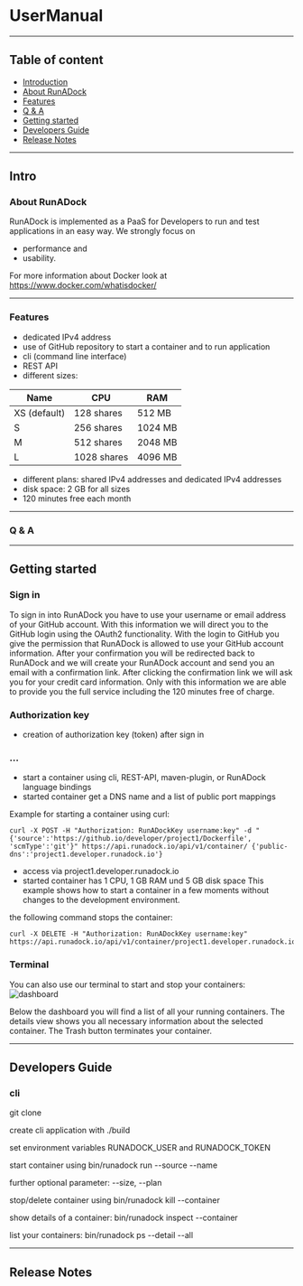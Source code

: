 # UserManual
---
## Table of content

* [Introduction](#intro)
* [About RunADock](#about-runadock)
* [Features](#features)
* [Q & A](#q-amp-a)
* [Getting started](#getting-started)
* [Developers Guide](#developers-guide)
* [Release Notes](#release-notes)

---
## Intro
### About RunADock
RunADock is implemented as a PaaS for Developers to run and test applications in an easy way. We strongly focus on
* performance and 
* usability.

For more information about Docker look at https://www.docker.com/whatisdocker/

---
### Features
* dedicated IPv4 address
* use of GitHub repository to start a container and to run application
* cli (command line interface)
* REST API
* different sizes:

| Name         | CPU         | RAM     |
| -------      | --------    | ------- |
| XS (default) | 128 shares  | 512 MB  |
| S            | 256 shares  | 1024 MB |
| M            | 512 shares  | 2048 MB |
| L            | 1028 shares | 4096 MB |

* different plans: shared IPv4 addresses and dedicated IPv4 addresses
* disk space: 2 GB for all sizes
* 120 minutes free each month

---
### Q & A

---
## Getting started
### Sign in
To sign in into RunADock you have to use your username or email address of your GitHub account. With this information we will direct you to the GitHub login using the OAuth2 functionality. With the login to GitHub you give the permission that RunADock is allowed to use your GitHub account information. After your confirmation you will be redirected back to RunADock and we will create your RunADock account and send you an email with a confirmation link. After clicking the confirmation link we will ask you for your credit card information. Only with this information we are able to provide you the full service including the 120 minutes free of charge.

### Authorization key
* creation of authorization key (token) after sign in

### ...
* start a container using cli, REST-API, maven-plugin, or RunADock language bindings
* started container get a DNS name and a list of public port mappings

Example for starting a container using curl:
~~~~
curl -X POST -H "Authorization: RunADockKey username:key" -d "{'source':'https://github.io/developer/project1/Dockerfile', 'scmType':'git'}" https://api.runadock.io/api/v1/container/ {'public-dns':'project1.developer.runadock.io'} 
~~~~
* access via project1.developer.runadock.io
* started container has 1 CPU, 1 GB RAM und 5 GB disk space
This example shows how to start a container in a few moments without changes to the development environment.

the following command stops the container:
~~~~
curl -X DELETE -H "Authorization: RunADockKey username:key" https://api.runadock.io/api/v1/container/project1.developer.runadock.io
~~~~

### Terminal
You can also use our terminal to start and stop your containers:
![dashboard](https://extern.x-cellent.com/git/uploads/runadock/runadock/fdb1305f2a/dashboard.png)

Below the dashboard you will find a list of all your running containers. The details view shows you all necessary information about the selected container. The Trash button terminates your container.

---
## Developers Guide

### cli
git clone

create cli application with ./build

set environment variables RUNADOCK_USER and RUNADOCK_TOKEN

start container using bin/runadock run --source <source to the container> --name <name of your container> 

further optional parameter: --size, --plan

stop/delete container using bin/runadock kill --container <ID of the container to be stopped>

show details of a container: bin/runadock inspect --container <ID of the container to be inspected>

list your containers: bin/runadock ps --detail --all

---
## Release Notes
